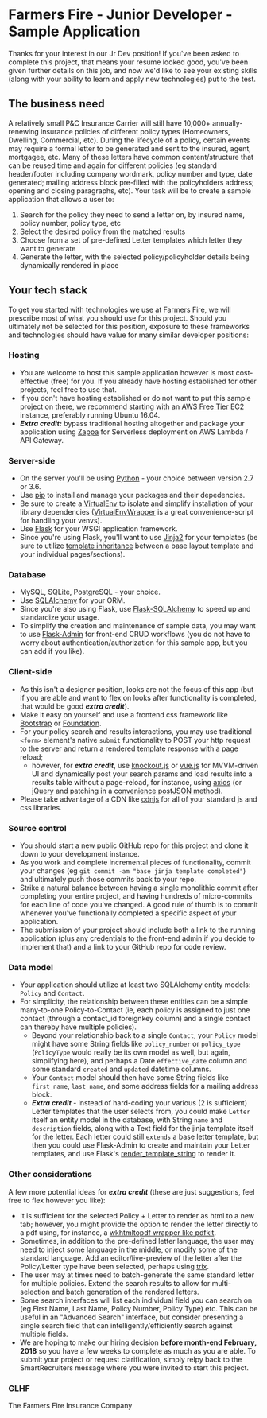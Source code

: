 # Farmers Fire - Junior Developer - Sample Application
Thanks for your interest in our Jr Dev position!  If you've been asked to complete this project, that means your resume looked good, you've been given further details on this job, and now we'd like to see your existing skills (along with your ability to learn and apply new technologies) put to the test.

## The business need
A relatively small P&C Insurance Carrier will still have 10,000+ annually-renewing insurance policies of different policy types (Homeowners, Dwelling, Commercial, etc).  During the lifecycle of a policy, certain events may require a formal letter to be generated and sent to the insured, agent, mortgagee, etc.  Many of these letters have common content/structure that can be reused time and again for different policies (eg standard header/footer including company wordmark, policy number and type, date generated; mailing address block pre-filled with the policyholders address; opening and closing paragraphs, etc).  Your task will be to create a sample application that allows a user to:

1. Search for the policy they need to send a letter on, by insured name, policy number, policy type, etc
2. Select the desired policy from the matched results
3. Choose from a set of pre-defined Letter templates which letter they want to generate
4. Generate the letter, with the selected policy/policyholder details being dynamically rendered in place

## Your tech stack
To get you started with technologies we use at Farmers Fire, we will prescribe most of what you should use for this project.  Should you ultimately not be selected for this position, exposure to these frameworks and technologies should have value for many similar developer positions:

### Hosting
* You are welcome to host this sample application however is most cost-effective (free) for you.  If you already have hosting established for other projects, feel free to use that.
* If you don't have hosting established or do not want to put this sample project on there, we recommend starting with an [AWS Free Tier](https://aws.amazon.com/free/) EC2 instance, preferably running Ubuntu 16.04.
* **_Extra credit:_** bypass traditional hosting altogether and package your application using [Zappa](https://www.zappa.io/) for Serverless deployment on AWS Lambda / API Gateway.

### Server-side
* On the server you'll be using [Python](https://www.python.org/) - your choice between version 2.7 or 3.6.
* Use [pip](https://pip.pypa.io/en/stable/quickstart/) to install and manage your packages and their depedencies.
* Be sure to create a [VirtualEnv](https://virtualenv.pypa.io/en/stable/) to isolate and simplify installation of your library dependencies ([VirtualEnvWrapper](https://virtualenvwrapper.readthedocs.io/en/latest/) is a great convenience-script for handling your venvs).
* Use [Flask](http://flask.pocoo.org/) for your WSGI application framework.
* Since you're using Flask, you'll want to use [Jinja2](http://jinja.pocoo.org/docs/2.10/) for your templates (be sure to utilize [template inheritance](http://jinja.pocoo.org/docs/2.10/templates/#template-inheritance) between a base layout template and your individual pages/sections).

### Database
* MySQL, SQLite, PostgreSQL - your choice.
* Use [SQLAlchemy](http://docs.sqlalchemy.org/en/latest/) for your ORM.
* Since you're also using Flask, use [Flask-SQLAlchemy](http://flask-sqlalchemy.pocoo.org/2.3/) to speed up and standardize your usage.  
* To simplify the creation and maintenance of sample data, you may want to use [Flask-Admin](http://flask-admin.readthedocs.io/en/latest/) for front-end CRUD workflows (you do not have to worry about authentication/authorization for this sample app, but you can add if you like).

### Client-side
* As this isn't a designer position, looks are not the focus of this app (but if you are able and want to flex on looks after functionality is completed, that would be good **_extra credit_**).
* Make it easy on yourself and use a frontend css framework like [Bootstrap](https://getbootstrap.com/) or [Foundation](https://foundation.zurb.com/).
* For your policy search and results interactions, you may use traditional `<form>` element's native `submit` functionality to POST your http request to the server and return a rendered template response with a page reload;
    * however, for **_extra credit_**, use [knockout.js](http://knockoutjs.com/) or [vue.js](https://vuejs.org/v2/guide/) for MVVM-driven UI and dynamically post your search params and load results into a results table without a page-reload, for instance, using [axios](https://github.com/axios/axios) (or [jQuery](https://jquery.com/) and patching in a [convenience postJSON method](https://gist.github.com/alexgann/c59b3330ba4402840b7dc692c1ea8a7e)).
* Please take advantage of a CDN like [cdnjs](https://cdnjs.com/) for all of your standard js and css libraries.

### Source control
* You should start a new public GitHub repo for this project and clone it down to your development instance.
* As you work and complete incremental pieces of functionality, commit your changes (eg `git commit -am "base jinja template completed"`) and ultimately push those commits back to your repo.
* Strike a natural balance between having a single monolithic commit after completing your entire project, and having hundreds of micro-commits for each line of code you've changed.  A good rule of thumb is to commit whenever you've functionally completed a specific aspect of your application.
* The submission of your project should include both a link to the running application (plus any credentials to the front-end admin if you decide to implement that) and a link to your GitHub repo for code review.

### Data model
* Your application should utilize at least two SQLAlchemy entity models: `Policy` and `Contact`.
* For simplicity, the relationship between these entities can be a simple many-to-one Policy-to-Contact (ie, each policy is assigned to just one contact (through a contact_id foreignkey column) and a single contact can thereby have multiple policies).
    * Beyond your relationship back to a single `Contact`, your `Policy` model might have some String fields like `policy_number` or `policy_type` (`PolicyType` would really be its own model as well, but again, simplifying here), and perhaps a Date `effective_date` column and some standard `created` and `updated` datetime columns.
    * Your `Contact` model should then have some String fields like `first_name`, `last_name`, and some address fields for a mailing address block.
    * **_Extra credit_** - instead of hard-coding your various (2 is sufficient) Letter templates that the user selects from, you could make `Letter` itself an entity model in the database, with String `name` and `description` fields, along with a Text field for the jinja template itself for the letter.  Each letter could still `extends` a base letter template, but then you could use Flask-Admin to create and maintain your Letter templates, and use Flask's [render_template_string](http://flask.pocoo.org/docs/0.12/api/#flask.render_template_string) to render it.

### Other considerations
A few more potential ideas for **_extra credit_** (these are just suggestions, feel free to flex however you like):
* It is sufficient for the selected Policy + Letter to render as html to a new tab; however, you might provide the option to render the letter directly to a pdf using, for instance, a [wkhtmltopdf wrapper like pdfkit](https://github.com/JazzCore/python-pdfkit).
* Sometimes, in addition to the pre-defined letter language, the user may need to inject some language in the middle, or modify some of the standard language.  Add an editor/live-preview of the letter after the Policy/Letter type have been selected, perhaps using [trix](https://trix-editor.org/).
* The user may at times need to batch-generate the same standard letter for multiple policies.  Extend the search results to allow for multi-selection and batch generation of the rendered letters.
* Some search interfaces will list each individual field you can search on (eg First Name, Last Name, Policy Number, Policy Type) etc.  This can be useful in an "Advanced Search" interface, but consider presenting a single search field that can intelligently/efficiently search against multiple fields.
* We are hoping to make our hiring decision **before month-end February, 2018** so you have a few weeks to complete as much as you are able.  To submit your project or request clarification, simply relpy back to the SmartRecruiters message where you were invited to start this project.

### GLHF
The Farmers Fire Insurance Company

